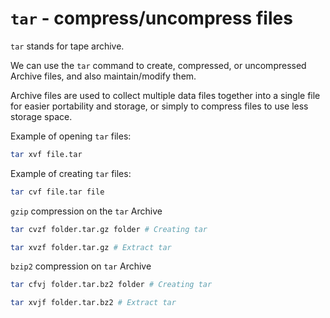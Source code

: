 # `tar` - compress/uncompress files

`tar` stands for tape archive.

We can use the `tar` command to create, compressed, or uncompressed Archive files, and also maintain/modify them.

Archive files are used to collect multiple data files together into a single file for easier portability and storage, or simply to compress files to use less storage space. 

Example of opening `tar` files:

```bash
tar xvf file.tar
```

Example of creating `tar` files:

```bash
tar cvf file.tar file
```

`gzip` compression on the `tar` Archive

```bash
tar cvzf folder.tar.gz folder # Creating tar

tar xvzf folder.tar.gz # Extract tar 
```

`bzip2` compression on `tar` Archive

```bash
tar cfvj folder.tar.bz2 folder # Creating tar

tar xvjf folder.tar.bz2 # Extract tar
```

